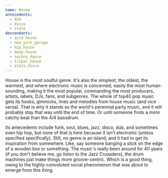 ```yaml
---
name: House
antecedents:
  - dub
  - disco
  - italo
descendants:
  - acid_house
  - new_york_garage
  - hip_house
  - deep_house
  - techno_dance
  - tribal_house
  - italo_disco
---
```


House is the most soulful genre. It's also the simplest, the oldest, the
warmest, and where electronic music is concerned, easily the most
human-sounding, making it the most popular, commanding the most
producers, artists, labels, DJs, fans, and subgenres. The whole of top40
pop music gets its hooks, gimmicks, lines and melodies from house music
(and vice versa). That is why it stands as the world's perennial party
music, and it will probably stay that way until the end of time. Or
until someone finds a more catchy beat than the 4/4 bassdrum.

Its antecedents include funk, soul, blues, jazz, disco, dub, and
sometimes even hip hop, but none of that is here because it isn't
electronic (unless specified specifically). Still, no genre is an
island, and it had to get its inspiration from somewhere. Like, say
someone banging a stick on the edge of a wooden box or something. The
music's really been around for 40 years (if you don't believe me, go
listen to the Jazz Crusaders), the drum machines just make things more
groove-centric. Which is a good thing, owing to the highly-convoluted
social phenomenon that was about to emerge from this thing.
